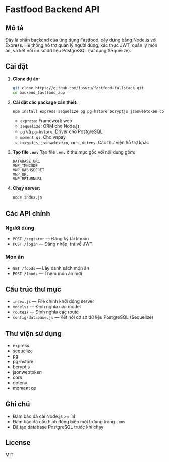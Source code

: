 # Fastfood Backend API

## Mô tả
Đây là phần backend của ứng dụng Fastfood, xây dựng bằng Node.js với Express. Hệ thống hỗ trợ quản lý người dùng, xác thực JWT, quản lý món ăn, và kết nối cơ sở dữ liệu PostgreSQL (sử dụng Sequelize).

## Cài đặt

1. **Clone dự án:**
   ```bash
   git clone https://github.com/1usuzu/fastfood-fullstack.git
   cd backend_fastfood_app
   ```

2. **Cài đặt các package cần thiết:**
   ```bash
   npm install express sequelize pg pg-hstore bcryptjs jsonwebtoken cors dotenv moment qs
   ```
   - `express`: Framework web
   - `sequelize`: ORM cho Node.js
   - `pg` và `pg-hstore`: Driver cho PostgreSQL
   - `moment qs`: Cho vnpay
   - `bcryptjs`, `jsonwebtoken`, `cors`, `dotenv`: Các thư viện hỗ trợ khác

3. **Tạo file `.env`**
   Tạo file `.env` ở thư mục gốc với nội dung gồm:
   ```env
   DATABASE_URL
   VNP_TMNCODE
   VNP_HASHSECRET
   VNP_URL
   VNP_RETURNURL
   ```

4. **Chạy server:**
   ```bash
   node index.js
   ```

## Các API chính

### Người dùng
- `POST /register` — Đăng ký tài khoản
- `POST /login` — Đăng nhập, trả về JWT

### Món ăn
- `GET /foods` — Lấy danh sách món ăn
- `POST /foods` — Thêm món ăn mới

## Cấu trúc thư mục
- `index.js` — File chính khởi động server
- `models/` — Định nghĩa các model
- `routes/` — Định nghĩa các route
- `config/database.js` — Kết nối cơ sở dữ liệu PostgreSQL (Sequelize)

## Thư viện sử dụng
- express
- sequelize
- pg
- pg-hstore
- bcryptjs
- jsonwebtoken
- cors
- dotenv
- moment qs

## Ghi chú
- Đảm bảo đã cài Node.js >= 14
- Đảm bảo đã cấu hình đúng biến môi trường trong `.env`
- Đã tạo database PostgreSQL trước khi chạy

## License
MIT
